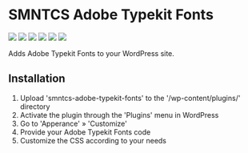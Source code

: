 # SMNTCS Adobe Typekit Fonts

[![](https://img.shields.io/github/license/nielslange/smntcs-adobe-typekit-fonts.svg)](https://www.gnu.org/licenses/old-licenses/gpl-2.0.en.html)
[![](https://plugintests.com/plugins/smntcs-adobe-typekit-fonts/wp-badge.svg)](https://plugintests.com/plugins/smntcs-adobe-typekit-fonts/latest)
[![](https://plugintests.com/plugins/smntcs-adobe-typekit-fonts/php-badge.svg)](https://plugintests.com/plugins/smntcs-adobe-typekit-fonts/latest)
[![](https://img.shields.io/wordpress/plugin/dt/smntcs-adobe-typekit-fonts.svg)](https://wordpress.org/plugins/smntcs-adobe-typekit-fonts/)
[![](https://img.shields.io/wordpress/plugin/v/smntcs-adobe-typekit-fonts.svg)](https://wordpress.org/plugins/smntcs-adobe-typekit-fonts/)
[![](https://img.shields.io/github/tag/nielslange/smntcs-adobe-typekit-fonts.svg)](https://wordpress.org/plugins/smntcs-adobe-typekit-fonts/)

Adds Adobe Typekit Fonts to your WordPress site.

## Installation

1. Upload 'smntcs-adobe-typekit-fonts' to the '/wp-content/plugins/' directory
2. Activate the plugin through the 'Plugins' menu in WordPress
3. Go to 'Apperance' » 'Customize'
4. Provide your Adobe Typekit Fonts code
5. Customize the CSS according to your needs